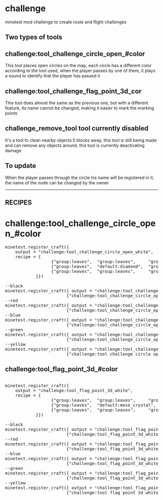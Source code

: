 # challenge
minetest mod challenge to create route and flight challenges

## Two types of tools

## challenge:tool_challenge_circle_open_#color
This tool places open circles on the map, each circle has
a different color according to the tool used, when the player passes by one of them, it plays a sound to identify that the player has passed it


## challenge:tool_challenge_flag_point_3d_cor
This tool does almost the same as the previous one, but with a different feature, its name cannot be changed, making it easier to mark the marking points

## challenge_remove_tool tool currently disabled
It's a tool to clean nearby objects 5 blocks away, this tool is still being made and can remove any objects around. this tool is currently deactivating damage


## To update
When the player passes through the circle his name will be registered in it, the name of the node can be changed by the owner

------------------------------------------------------------------------------------------------------------------------------------------------
## RECIPES
# challenge:tool_challenge_circle_open_#color
<pre>
minetest.register_craft({
	output = "challenge:tool_challenge_circle_open_white",
	recipe = {
                  {"group:leaves",	"group:leaves",		"group:leaves"},
                  {"group:leaves",	"default:diamond",	"group:leaves"},
                  {"group:leaves",	"group:leaves",		"group:leaves"},
			}})

--black
minetest.register_craft({ output = "challenge:tool_challenge_circle_open_black", recipe = {
						{"challenge:tool_challenge_circle_open_white", "default:coal_lump"},} })
--red
minetest.register_craft({ output = "challenge:tool_challenge_circle_open_red", recipe = {
						{"challenge:tool_challenge_circle_open_white", "flowers:rose"},} })
--blue
minetest.register_craft({ output = "challenge:tool_challenge_circle_open_blue", recipe = {
						{"challenge:tool_challenge_circle_open_white", "flowers:geranium"},} })
--green
minetest.register_craft({ output = "challenge:tool_challenge_circle_open_green", recipe = {
						{"challenge:tool_challenge_circle_open_white", "default:cactus"},} })
--yellow
minetest.register_craft({ output = "challenge:tool_challenge_circle_open_yellow", recipe = {
						{"challenge:tool_challenge_circle_open_white", "flowers:dandelion_yellow"},} })
</pre>


## challenge:tool_flag_point_3d_#color
<pre>

minetest.register_craft({
	output = "challenge:tool_flag_point_3d_white",
	recipe = {
                  {"group:leaves",	"group:leaves",		"group:leaves"},
                  {"group:leaves",	"default:mese_crystal",	"group:leaves"},
                  {"group:leaves",	"group:leaves",		"group:leaves"},
			}})
      
--black
minetest.register_craft({ output = "challenge:tool_flag_point_3d_black", recipe = {
						{"challenge:tool_flag_point_3d_white", "default:coal_lump"},} })
--red
minetest.register_craft({ output = "challenge:tool_flag_point_3d_red", recipe = {
						{"challenge:tool_flag_point_3d_white", "flowers:rose"},} })
--blue
minetest.register_craft({ output = "challenge:tool_flag_point_3d_blue", recipe = {
						{"challenge:tool_flag_point_3d_white", "flowers:geranium"},} })
--green
minetest.register_craft({ output = "challenge:tool_flag_point_3d_green", recipe = {
						{"challenge:tool_flag_point_3d_white", "default:cactus"},} })
--yellow
minetest.register_craft({ output = "challenge:tool_flag_point_3d_yellow", recipe = {
						{"challenge:tool_flag_point_3d_white", "flowers:dandelion_yellow"},} })
</pre>
